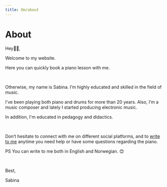 ```yaml
---
title: Om/about
---
```


# About



Hey👋🏼,
&nbsp;


Welcome to my website.
&nbsp;

Here you can quickly book a piano lesson with me.

&nbsp;

Otherwise, my name is Sabina. I’m highly educated and skilled in the field of music.


I've been playing both piano and drums for more than 20 years. Also, I’m a music composer and lately I started producing electronic music.


In addition, I'm educated in pedagogy and didactics.

&nbsp;

Don’t hesitate to connect with me on different social platforms, and to [write to me](./contact) anytime you need help or have some questions regarding the piano.



PS You can write to me both in English and Norwegian. 😊


&nbsp;


Best,

Sabina

